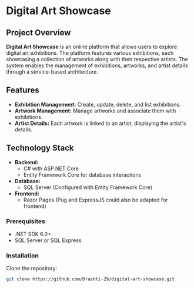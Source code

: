# Digital Art Showcase
## Project Overview

**Digital Art Showcase** is an online platform that allows users to explore digital art exhibitions. The platform features various exhibitions, each showcasing a collection of artworks along with their respective artists. The system enables the management of exhibitions, artworks, and artist details through a service-based architecture.

## Features

- **Exhibition Management:** Create, update, delete, and list exhibitions.
- **Artwork Management:** Manage artworks and associate them with exhibitions.
- **Artist Details:** Each artwork is linked to an artist, displaying the artist's details.

## Technology Stack

- **Backend:**
  - C# with ASP.NET Core
  - Entity Framework Core for database interactions
- **Database:**
  - SQL Server (Configured with Entity Framework Core)
- **Frontend:**
  - Razor Pages (Pug and ExpressJS could also be adapted for frontend)

### Prerequisites

- .NET SDK 6.0+
- SQL Server or SQL Express

### Installation
Clone the repository:
   ```bash
   git clone https://github.com/Drashti-29/digital-art-showcase.git
